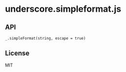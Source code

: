 underscore.simpleformat.js
==========================

## API

`_.simpleFormat(string, escape = true)`

## License 

MIT
